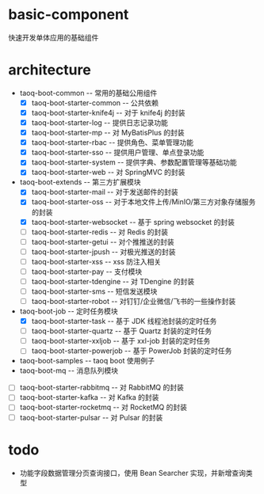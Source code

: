 # basic-component
快速开发单体应用的基础组件

# architecture
- taoq-boot-common			        -- 常用的基础公用组件
  - [x] taoq-boot-starter-common		-- 公共依赖
  - [x] taoq-boot-starter-knife4j		-- 对于 knife4j 的封装
  - [x] taoq-boot-starter-log	        -- 提供日志记录功能
  - [x] taoq-boot-starter-mp			-- 对 MyBatisPlus 的封装
  - [x] taoq-boot-starter-rbac		    -- 提供角色、菜单管理功能
  - [x] taoq-boot-starter-sso	        -- 提供用户管理、单点登录功能
  - [x] taoq-boot-starter-system		-- 提供字典、参数配置管理等基础功能
  - [x] taoq-boot-starter-web		    -- 对 SpringMVC 的封装
- taoq-boot-extends			        -- 第三方扩展模块
  - [x] taoq-boot-starter-mail		    -- 对于发送邮件的封装
  - [x] taoq-boot-starter-oss		    -- 对于本地文件上传/MinIO/第三方对象存储服务的封装
  - [x] taoq-boot-starter-websocket	    -- 基于 spring websocket 的封装
  - [ ] taoq-boot-starter-redis		    -- 对 Redis 的封装
  - [ ] taoq-boot-starter-getui		    -- 对个推推送的封装
  - [ ] taoq-boot-starter-jpush	        -- 对极光推送的封装
  - [ ] taoq-boot-starter-xss			-- xss 防注入相关
  - [ ] taoq-boot-starter-pay			-- 支付模块
  - [ ] taoq-boot-starter-tdengine		-- 对 TDengine 的封装
  - [ ] taoq-boot-starter-sms		    -- 短信发送模块
  - [ ] taoq-boot-starter-robot		    -- 对钉钉/企业微信/飞书的一些操作封装
- taoq-boot-job			            -- 定时任务模块
  - [x] taoq-boot-starter-task		    -- 基于 JDK 线程池封装的定时任务
  - [ ] taoq-boot-starter-quartz		-- 基于 Quartz 封装的定时任务
  - [ ] taoq-boot-starter-xxljob		-- 基于 xxl-job 封装的定时任务
  - [ ] taoq-boot-starter-powerjob	    -- 基于 PowerJob 封装的定时任务
- taoq-boot-samples			        -- taoq boot 使用例子
- taoq-boot-mq			            -- 消息队列模块
- [ ] taoq-boot-starter-rabbitmq	    -- 对 RabbitMQ 的封装
- [ ] taoq-boot-starter-kafka		    -- 对 Kafka 的封装
- [ ] taoq-boot-starter-rocketmq	    -- 对 RocketMQ 的封装
- [ ] taoq-boot-starter-pulsar	    -- 对 Pulsar 的封装

# todo
- 功能字段数据管理分页查询接口，使用 Bean Searcher 实现，并新增查询类型